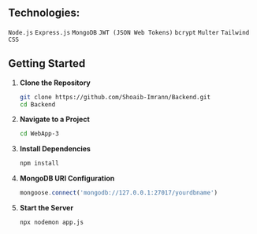 ## Technologies: <br>
`Node.js` `Express.js` `MongoDB` `JWT (JSON Web Tokens)` `bcrypt` `Multer` `Tailwind CSS`

## Getting Started

1. **Clone the Repository**
   
    ```bash
    git clone https://github.com/Shoaib-Imrann/Backend.git
    cd Backend
    ```

2. **Navigate to a Project**

    ```bash
    cd WebApp-3
    ```

3. **Install Dependencies**

    ```bash
    npm install
    ```

4. **MongoDB URI Configuration**

    ```javascript
    mongoose.connect('mongodb://127.0.0.1:27017/yourdbname')
    ```

5. **Start the Server**

    ```bash
    npx nodemon app.js
    ```
